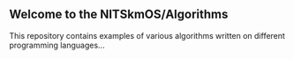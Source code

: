 ## Welcome to the NITSkmOS/Algorithms

This repository contains examples of various algorithms written on different programming languages...

